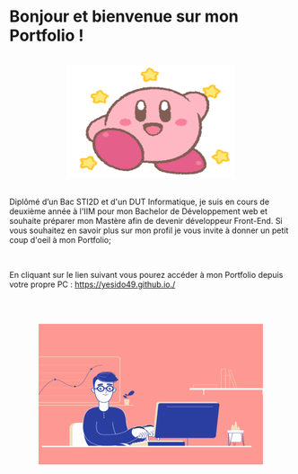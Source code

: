 # Bonjour et bienvenue sur mon Portfolio !

<br/>
<div align="center">
<img src="https://github.com/YesIDo49/YesIDo49/blob/c660300df079b39aa56e6b6094a9d5d94d495e8a/kirby.gif" alt="Kirby says hi" width="300" height="200" />
</div>
<br/>



Diplômé d’un Bac STI2D et d'un DUT Informatique, je suis en cours de deuxième année à l'IIM pour mon Bachelor de Développement web et souhaite préparer mon Mastère afin de devenir développeur Front-End. Si vous souhaitez en savoir plus sur mon profil je vous invite à donner un petit coup d'oeil à mon Portfolio;


<br/>

En cliquant sur le lien suivant vous pourez accéder à mon Portfolio depuis votre propre PC : https://yesido49.github.io./ 

<br/><br/>

<div align="center">
<img src="https://github.com/YesIDo49/YesIDo49/blob/c660300df079b39aa56e6b6094a9d5d94d495e8a/working.gif" alt="working" width="400" height="250" />
</div>
<br/>
